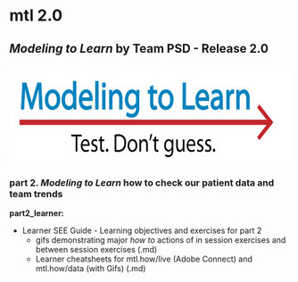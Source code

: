 # mtl 2.0

## *Modeling to Learn* by Team PSD - Release 2.0

<img src = "https://github.com/lzim/teampsd/blob/master/resources/logos/mtl_testdontguess_sm.png"
     height = "175" width = "650">

### part 2. *Modeling to Learn* how to check our **patient data** and **team trends**

**part2_learner:**

- Learner SEE Guide - Learning objectives and exercises for part 2
  - gifs demonstrating major *how to* actions of in session exercises and between session exercises (.md)
  - Learner cheatsheets for mtl.how/live (Adobe Connect) and mtl.how/data (with Gifs) (.md)
